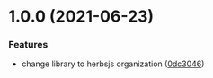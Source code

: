 # 1.0.0 (2021-06-23)


### Features

* change library to herbsjs organization ([0dc3046](https://github.com/herbsjs/suma/commit/0dc30465b69d0138a394bb4a295106acb9764da2))
